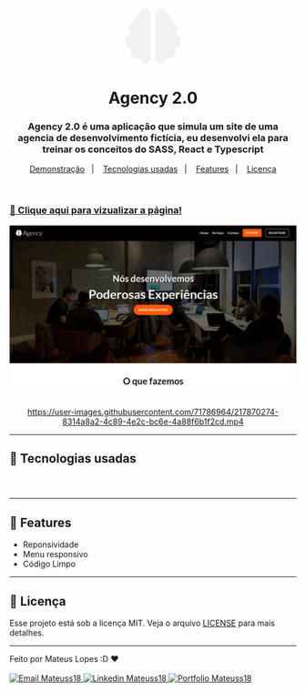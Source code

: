<div align="center">
  <img src="./src/assets/favicon.svg" height="100">
</div>

<h1 align="center">
    Agency 2.0
</h1>

<h3 align="center">
  Agency 2.0 é uma aplicação que simula um site de uma agencia de desenvolvimento fictícia, eu desenvolvi ela para treinar os conceitos do SASS, React e Typescript
</h4>

<p align="center">
    <a href="#🔗-clique-aqui-para-vizualizar-a-página!">Demonstração</a>&nbsp;&nbsp;&nbsp;|&nbsp;&nbsp;&nbsp;
    <a href="#🔨-tecnologias-usadas">Tecnologias usadas</a>&nbsp;&nbsp;&nbsp;|&nbsp;&nbsp;&nbsp;
    <a href="#🎯-features">Features</a>&nbsp;&nbsp;&nbsp;|&nbsp;&nbsp;&nbsp;
    <a href="#📝-licença">Licença</a>
</p>

<br>

### [🔗 Clique aqui para vizualizar a página!](https://agency-2.netlify.app)
<div align="center">
  <img src="./src/assets/readme-image.png">
</div>

<br>

<div align="center">
  

https://user-images.githubusercontent.com/71786964/217870274-8314a8a2-4c89-4e2c-bc6e-4a88f6b1f2cd.mp4


</div>

>
---

## 🔨 Tecnologias usadas

<div>
<img src="https://img.shields.io/badge/React-20232A?style=for-the-badge&logo=react&logoColor=61DAFB" height="35" alt="">

<img src="https://img.shields.io/badge/SASS-hotpink.svg?style=for-the-badge&logo=SASS&logoColor=white" height="35" alt="">

<img src="https://img.shields.io/badge/TypeScript-007ACC?style=for-the-badge&logo=typescript&logoColor=white" height="35" alt="">

<img src="https://img.shields.io/badge/Vite-B73BFE?style=for-the-badge&logo=vite&logoColor=FFD62E" height="35" alt="">

<img src="https://img.shields.io/badge/Netlify-00C7B7?style=for-the-badge&logo=netlify&logoColor=white" height="35" alt="">
</div>

###

>
---
## 🎯 Features

- Reponsividade 
- Menu responsivo
- Código Limpo

---

## 📝 Licença   

Esse projeto está sob a licença MIT. Veja o arquivo [LICENSE](LICENSE) para mais detalhes.

---

Feito por Mateus Lopes :D ❤ <br><br>
<a href="mailto:mateus20.lopes02@gmail.com" target="_blank">
  <img src="https://img.shields.io/badge/Gmail-D14836?style=for-the-badge&logo=gmail&logoColor=white" alt="Email Mateuss18">
</a>
<a href="https://www.linkedin.com/in/mateus--lopes/" target="_blank">
  <img src="https://img.shields.io/badge/LinkedIn-0077B5?style=for-the-badge&logo=linkedin&logoColor=white" alt="Linkedin Mateuss18">
</a>
<a href="https://mateus-lopes-portfolio.netlify.app" target="_blank">
  <img src="https://img.shields.io/badge/-Portfolio-black?logo=flickr&style=for-the-badge" alt="Portfolio Mateuss18">
</a>


